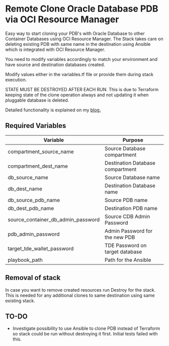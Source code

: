 # Remote Clone Oracle Database PDB via OCI Resource Manager

Easy way to start cloning your PDB's with Oracle Database to other Container Databases using OCI Resource Manager. The Stack takes care on deleting existing PDB with same name in the destination using Ansible which is integrated with OCI Resource Manager.

You need to modify variables accordingly to match your environment and have source and destination databases created. 

Modify values either in the variables.tf file or provide them during stack execution.

STATE MUST BE DESTROYED AFTER EACH RUN. This is due to Terraform keeping state of the clone operation always and not updating it when pluggable database is deleted.

Detailed functionality is explained on my [blog.](https://www.thatfinnishguy.blog/2021/11/28/remote-cloning-oci-database-pdb-with-oci-resource-manager-terraform-and-ansible/)

## Required Variables

| Variable      | Purpose |
| ----------- | ----------- |
| compartment_source_name      | Source Database compartment       |
| compartment_dest_name   | Destination Database compartment        |
| db_source_name  | Source Database name  |
| db_dest_name  | Destination Database name  |
| db_source_pdb_name  |  Source PDB name  |
| db_dest_pdb_name  | Destination PDB name  |
| source_container_db_admin_password  | Source CDB Admin Password  |
| pdb_admin_password  | Admin Password for the new PDB  |
| target_tde_wallet_password  | TDE Password on target database  |
| playbook_path  | Path for the Ansible   |

## Removal of stack

In case you want to remove created resources run Destroy for the stack. This is needed for any additional clones to same destination using same existing stack.

## TO-DO

* Investigate possibility to use Ansible to clone PDB instead of Terraform so stack could be run without destroying it first. Initial tests failed with this.


